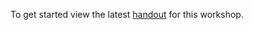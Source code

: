 To get started view the latest [handout](https://github.com/simerpp/wpqc/blob/master/documentation/handout_v1.pdf) for this workshop.
